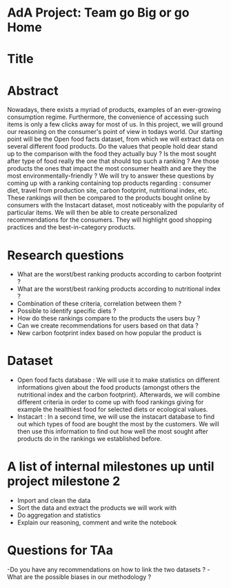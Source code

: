 # AdA Project: Team go Big or go Home

# Title

# Abstract

Nowadays, there exists a myriad of products, examples of an ever-growing consumption regime. Furthermore, the convenience of accessing such items is only a few clicks away for most of us. In this project, we will ground our reasoning on the consumer's point of view in todays world. Our starting point will be the Open food facts dataset, from which we will extract data on several different food products. Do the values that people hold dear stand up to the comparison with the food they actually buy ? Is the most sought after type of food really the one that should top such a ranking ? Are those products the ones that impact the most consumer health and are they the most environmentally-friendly ? We will try to answer these questions by coming up with a ranking containing top products regarding : consumer diet, travel from production site, carbon footprint, nutritional index, etc. These rankings will then be compared to the products bought online by consumers with the Instacart dataset, most noticeably with the popularity of particular items. We will then be able to create personalized recommendations for the consumers. They will highlight good shopping practices and the best-in-category products. 

# Research questions

- What are the worst/best ranking products according to carbon footprint ? 
- What are the worst/best ranking products according to nutritional index ?
- Combination of these criteria, correlation between them ?
- Possible to identify specific diets ?
- How do these rankings compare to the products the users buy ?
- Can we create recommendations for users based on that data ?
- New carbon footprint index based on how popular the product is

# Dataset

- Open food facts database : We will use it to make statistics on different informations given about the food products (amongst others the nutritional index and the carbon footprint). Afterwards, we will combine different criteria in order to come up with food rankings giving for example the healthiest food for selected diets or ecological values. 
- Instacart : In a second time, we will use the instacart database to find out which types of food are bought the most by the customers. We will then use this information to find out how well the most sought after products do in the rankings we established before. 

# A list of internal milestones up until project milestone 2

- Import and clean the data
- Sort the data and extract the products we will work with
- Do aggregation and statistics 
- Explain our reasoning, comment and write the notebook

# Questions for TAa
-Do you have any recommendations on how to link the two datasets ?
-What are the possible biases in our methodology ?
